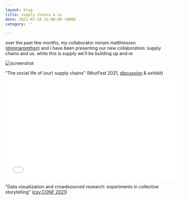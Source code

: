 ```yaml
---
layout: blog
title: supply chains & us
date: 2021-03-28 22:00:00 +0000
category: ''

---
```

over the past few months, my collaborator miriam matthiessen ([@miriammthsn](https://twitter.com/miriammthsn)) and i have been presenting our new collaboration: supply chains and us. while this is supply we'll be building up and re

![screenshot](/v1634979697/Screenshot_2021-10-23_at_11.00.56_xddbqj.png "social life of supply chains")

"The social life of (our) supply chains" (MozFest 2021, [discussion](https://web.archive.org/web/20210306110720/https://pretalx.com/mozfest-2021/talk/AK3TFM/) & exhibit)

<iframe width="560" height="315" src="[https://www.youtube.com/embed/oJb1809EpB0](https://www.youtube.com/embed/oJb1809EpB0 "https://www.youtube.com/embed/oJb1809EpB0")" title="YouTube video player" frameborder="0" allow="accelerometer; autoplay; clipboard-write; encrypted-media; gyroscope; picture-in-picture" allowfullscreen></iframe>

"Data visualization and crowdsourced research: experiments in collective storytelling" ([csv,CONF 2021](https://csvconf.com/speakers/#anne-lee-steele))